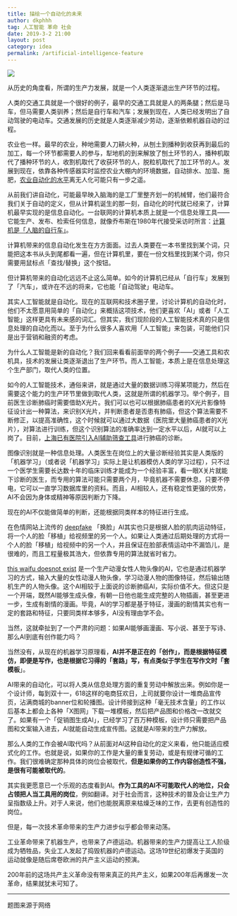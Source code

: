```yaml
---
title: 描绘一个自动化的未来
author: dkphhh
tag: 人工智能 革命 社会
date: 2019-3-2 21:00
layout: post
category: idea
permalink: /artificial-intelligence-feature
---
```


![](https://i.loli.net/2019/03/02/5c7a79b42a52d.jpg)

从历史的角度看，所谓的生产力发展，就是一个人类逐渐退出生产环节的过程。

人类的交通工具就是一个很好的例子，最早的交通工具就是人的两条腿；然后是马车，但马需要人类驯养；然后是自行车和汽车；发展到现在，人类已经发明出了自动驾驶的电动车。交通发展的历史就是人类逐渐减少劳动，逐渐依赖机器自动的过程。

农业也一样。最早的农业，种地需要人刀耕火种，从刨土到播种到收获再到最后的加工，每一个环节都需要人的参与，犁地机的到来解放了刨土环节的人，播种机取代了播种环节的人，收割机取代了收获环节的人，脱粒机取代了加工环节的人。发展到现在，依靠各种传感器实时监控农业大棚内的环境数据，自动排水、加湿、施肥，[农业自动化的水平](http://www.farmer.com.cn/xwpd/jjsn/201803/t20180321_1365436.htm)离无人化可能只有一步之遥。

从前我们讲自动化，可能最早映入脑海的是工厂里整齐划一的机械臂，他们最符合我们关于自动的定义，但从计算机诞生的那一刻，自动化的时代就已经来了，计算机最早实现的是信息自动化。一台联网的计算机本质上就是一个信息处理工具——它能生产、发布、检索任何信息，就像乔布斯在1980年代接受采访时所言：[计算机是「人脑的自行车」](https://www.rightpoint.com/thought/2017/10/25/if-the-computer-is-a-bicycle-for-our-minds-artificial-intelligence-is-a-harley-davidson)。

计算机带来的信息自动化发生在方方面面。过去人类要在一本书里找到某个词，只能把这本书从头到尾都看一遍，但在计算机里，要在一份文档里找到某个词，你只需要用鼠标点「查找/替换」这个按钮。

但计算机带来的自动化远远不止这么简单。如今的计算机已经从「自行车」发展到了「汽车」，或许在不远的将来，它也能「自动驾驶」电动车。

其实人工智能就是自动化。现在的互联网和技术圈子里，讨论计算机的自动化时，他们不太愿意用简单的「自动化」来概括这项技术，他们更喜欢「AI」或者「人工智能」这样更具有未来感的词汇。但其实，我们现阶段的人工智能技术真的只是信息处理的自动化而以。至于为什么很多人喜欢用「人工智能」来包装，可能他们只是出于营销和融资的考虑。

为什么人工智能是新的自动化？我们回来看看前面举的两个例子——交通工具和农机具，技术的发展让类逐渐退出了生产环节。而人工智能，本质上是在信息处理这个生产部门，取代人类的位置。

如今的人工智能技术，通俗来讲，就是通过大量的数据训练习得某项能力，然后在需要这个能力的生产环节里做到取代人类，这就是所谓的机器学习。举个例子，目前医生诊断肺癌时需要借助X光片。我们可以也可以根据肺癌患者的X光片影像特征设计出一种算法，来识别X光片，并判断患者是否患有肺癌，但这个算法需要不断修正，以提高准确性，这个时候就可以通过大数据（医院里大量肺癌患者的X光片），对算法进行训练，但这个识别算法的准确率达到一定水平以后，AI就可以上岗了。目前，[上海已有医院引入AI辅助筛查工具](http://video.caixin.com/2017-06-28/101106491.html)进行肺癌的诊断。

图像识别就是一种信息处理。人类医生在岗位上的大量诊断经验其实是人类版的「机器学习」（或者说「机器学习」实际上是让机器模仿人类的学习过程），只不过一个医学生需要长达数十年的临床训练才能成为一个经验丰富，看一眼X关片就能下诊断的医生，而专用的算法可能只需要两个月，毕竟机器不需要休息，只要不停电，它可以一直学习数据库里的资料。而且，AI相较人，还有稳定性更强的优势，AI不会因为身体或精神等原因判断力下降。

现在的AI不仅能做简单的判断，还能根据同类样本的特征进行生成。

在色情网站上流传的 [deepfake](https://zh.wikipedia.org/zh-hans/Deepfake) 「换脸」AI其实也只是根据人脸的肌肉运动特征，将一个人的脸「移植」给视频里的另一个人。如果让人类通过后期处理的方式将一个人的脸「移植」给视频中的另一个人，并且保证在脸部表情运动中不漏馅儿，是很难的，而且工程量极其浩大，但依靠专用的算法就省时省力。

[this waifu doesnot exist](http://www.thiswaifudoesnotexist.net/) 是一个生产动漫女性人物头像的AI，它也是通过机器学习的方式，输入大量的女性动漫人物头像，学习动漫人物的图像特征，然后输出随机生产的人物头像。这个AI相较于上面说的诊断肺癌AI，实际价值不大。但这只是一个开端，既然AI能够生成头像，有朝一日他也能生成完整的人物插画，甚至更进一步，生成有剧情的漫画。毕竟，AI的学习都是基于特征，漫画的剧情其实也有一定的套路和特征，只要同类样本够多，AI没有理由学不会。

当然，这就牵扯到了一个严肃的问题：如果AI能够画漫画、写小说、甚至于写诗、那么AI到底有创作能力吗？

当然没有，从现在的机器学习原理看，**AI并不是正在的「创作」，而是根据特征模仿，即便是写作，也是根据它习得的「套路」写，有点类似于学生在写作文时「套模板**」。

AI带来的自动化，可以将人类从信息处理方面的重复劳动中解放出来。例如你是一个设计师，每到双十一，618这样的电商狂欢日，上司就要你设计一堆商品宣传页，沾满商城的banner位和轮播图。设计师接到这种「毫无技术含量」的工作以后基本上都会上各种「X图网」下载一堆模板，然后把产品图和价格改一改就交了。如果有一个「促销图生成AI」，已经学习了百万种模板，设计师只需要把产品图和文案输入进去，AI就能自动生成宣传图。这就是AI带来的生产力解放。

那么人类的工作会被AI取代吗？从前面对AI这种自动化的定义来看，他只能适应模式化的工作。也就是说，如果你的工作是大量的重复劳动，或是有规律可循的工作。我们很难确定那种具体的岗位会被取代，**但是如果你的工作内容创造性不强，是很有可能被取代的**。

其实我更愿意已一个乐观的态度看到AI。**作为工具的AI不可能取代人的地位，只会占领把人当工具用的岗位**，例如翻译。对于社会而言，这种技术的普及会让生产力呈指数级上升。对于人来说，他们也能脱离原来枯燥乏味的工作，去更有创造性的岗位。

但是，每一次技术革命带来的生产力进步似乎都会带来动荡。

工业革命带来了机器生产，也带来了卢德运动。机器带来的生产力提高让工人阶级成为牺牲品，失业工人发起了捣毁机器的卢德运动。这场19世纪初爆发于英国的运动就像是随后席卷欧洲的共产主义运动的预演。

200年前的这场共产主义革命没有带来真正的共产主义，如果200年后再爆发一次革命，结果就犹未可知了。

---

题图来源于网络